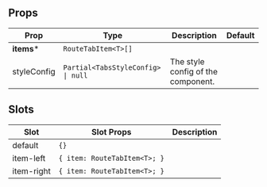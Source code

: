 <!-- This file is automatically generated, do not edit manually. -->

## Props

| Prop | Type | Description | Default |
| ---- | ---- | ----------- | ------- |
| **items*** | `RouteTabItem<T>[]` |  |  |
| styleConfig | `Partial<TabsStyleConfig> \| null` | The style config of the component. |  |

## Slots

| Slot | Slot Props | Description |
| --------- | ---- | ----------- |
| default | `{}` |  |
| item-left | `{ item: RouteTabItem<T>; }` |  |
| item-right | `{ item: RouteTabItem<T>; }` |  |
